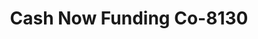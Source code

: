 ---
f_zip-code: 15010
f_state-code: PA
title: Cash Now Funding Co-8130
f_phone: 724-847-1717
f_city-only: Beaver Falls
f_address: 440 Glenda Dr Beaver Falls
f_location-unique-id: '8130'
slug: cash-now-funding-co-8130
updated-on: '2024-05-30T13:46:58.046Z'
created-on: '2024-05-30T13:36:59.803Z'
published-on: '2024-05-30T13:54:32.469Z'
f_city-state: cms/city/beaver-falls-pa.md
f_company: cms/company/cash-now-funding-co.md
f_state: cms/state/pennsylvania.md
layout: '[payday-loan].html'
tags: payday-loan
---